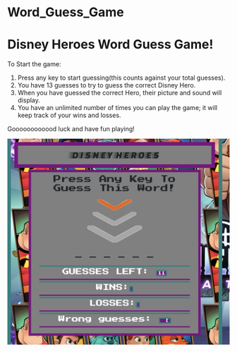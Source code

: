 # Word_Guess_Game


<h1>Disney Heroes Word Guess Game!</h1>

To Start the game:

1. Press any key to start guessing(this counts against your total guesses).
2. You have 13 guesses to try to guess the correct Disney Hero.
3. When you have guessed the correct Hero, their picture and sound will display.
4. You have an unlimited number of times you can play the game; it will keep track of your wins and losses.

Goooooooooood luck and have fun playing!

<img src="images/hangman.png"> 
